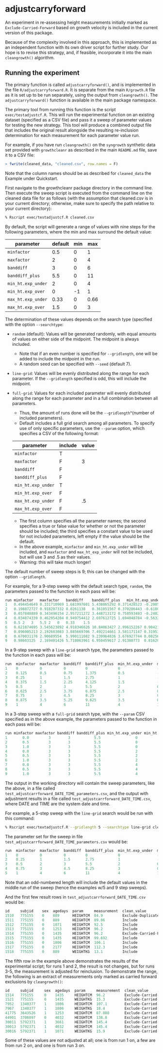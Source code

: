# adjustcarryforward

An experiment in re-assessing height measurements initially marked as
`Exclude-Carried-Forward` based on growth velocity is included in the current version of
this package.

Because of the complexity involved in this approach, this is implemented as an
independent function with its own driver script for further study. Our hope is to revise
this strategy, and, if feasible, incorporate it into the main `cleangrowth()` algorithm.

## Running the experiment

The primary function is called `adjustcarryforward()`, and is implemented in the file
`R/adjustcarryforward.R`. It is separate from the main `R/growth.R` file as it is set up
to be run separately, using the output from `cleangrowth()`. The `adjustcarryforward()`
function is available in the main package namespace.

The primary tool from running this function is the script `exec/testadjustcf.R`. This
will run the experimental function on an existing dataset (specified as a CSV file) and
pass it a sweep of parameter values for testing the new strategy. This tool will
produce a combined output file that includes the original result alongside the resulting
re-inclusion determination for each measurement for each parameter value run.

For example, if you have run `cleangrowth()` on the `syngrowth` synthetic data set
provided with `growthcleanr` as described in the main `README.md` file, save it to a CSV
file:

```R
> fwrite(cleaned_data, "cleaned.csv", row.names = F)
```
Note that the column names should be as described for `cleaned_data` the Example
under Quickstart.

First navigate to the growthcleanr package directory in the command line. Then execute
the sweep script is executed from the command line on the cleaned data file for as
follows (with the assumption that cleaned.csv is in your current directory; otherwise,
make sure to specify the path relative to your current directory):

```bash
% Rscript exec/testadjustcf.R cleaned.csv
```

By default, the script will generate a range of values with nine steps for the
following parameters, where the min and max surround the default value:

| parameter | default | min | max |
| - | - | - | - |
`minfactor` | 0.5 | 0 | 1 |
`maxfactor` | 2 | 0 | 4 |
`banddiff` | 3 | 0 | 6 |
`banddiff_plus` | 5.5 | 0 | 11 |
`min_ht.exp_under` | 2 | 0 | 4 |
`min_ht.exp_over` | 0 | -1 | 1 |
`max_ht.exp_under` | 0.33 | 0 | 0.66 |
`max_ht.exp_over` | 1.5 | 0 | 3 |

The determination of these values depends on the search type (specified with the
option `--searchtype`:
* `random` (default): Values will be generated randomly, with equal amounts of values
on either side of the midpoint. The midpoint is always included.
  * Note that if an even number is specified for `--gridlength`, one will be added to
  include the midpoint in the run.
  * A random seed can be specified with `--seed` (default 7).
* `line-grid`: Values will be evenly distributed along the range for each parameter.
If the `--gridlength` specified is odd, this will include the midpoint.
* `full-grid`: Values for each included parameter will evenly distributed along the
range for each parameter and in a full combination between all parameters.
  * Thus, the amount of runs done will be the `--gridlength`^(number of included
parameters).
  * Default includes a full grid search among all parameters. To specify use of only
  specific parameters, use the `--param` option, which specifies a CSV of the following
  format:

  | parameter | include | value |
  | - | - | - |
  `minfactor` | T |  |
  `maxfactor` | F | 3 |
  `banddiff` | F |  |
  `banddiff_plus` | F |  |
  `min_ht.exp_under` | T |  |
  `min_ht.exp_over` | F |  |
  `max_ht.exp_under` | F | .5 |
  `max_ht.exp_over` | F |  |

  * The first column specifies all the parameter names; the second specifies a
  true or false value for whether or not the parameter should be included; the
  third specifies a constant value to be used for not included parameters, left
  empty if the value should be the default.
  * In the above example, `minfactor` and `min_ht.exp_under` will be included, and
  `maxfactor` and `max_ht_exp_under` will not be included, but will use 3 and .5
  as their values.
  * Warning: this will take much longer!

The default number of sweep steps is 9; this can be changed with the option
`--gridlength`.

For example, for a 9-step sweep with the default search type, `random`, the parameters
passed to the function in each pass will be:

```R
run	minfactor	maxfactor	banddiff	banddiff_plus	min_ht.exp_under	min_ht.exp_over	max_ht.exp_under	max_ht.exp_over
1	0.494454649	0.331710969	1.681997601	5.438065292	0.371428523	-0.200524185	0.296497153	0.244186167
2	0.198872727	0.918207332	0.0261138	0.361051567	0.370286443	-0.618056939	0.318943811	0.280842425
3	0.057848889	0.343496154	2.957211272	3.448713172	0.758593493	-0.240298769	0.189112731	0.586874211
4	0.034874339	0.462954204	0.949754412	2.697612725	1.694048784	-0.563224398	0.237626234	0.410851815
5	0.5	2	3	5.5	2	0	0.33	1.5
6	0.621874695	3.545623892	4.918346826	10.84063427	2.996152267	0.904217721	0.585439346	1.787876622
7	0.896005213	2.192603083	3.885669706	7.492214661	3.581171147	0.319534914	0.537161064	2.25658771
8	0.670031176	2.90689554	5.990111082	9.239964036	3.676927744	0.082569093	0.568586483	2.645760535
9	0.98603125	2.169401426	5.718063961	6.950459617	2.91380773	0.816289079	0.457654322	2.540503306
```

In a 9-step sweep with a `line-grid` search type, the parameters passed to the
function in each pass will be:

```R
run  minfactor  maxfactor  banddiff  banddiff_plus  min_ht.exp_under  min_ht.exp_over  max_ht.exp_under  max_ht.exp_over
1    0          0          0         0              0                 -1               0                 0
2    0.125      0.5        0.75      1.375          0.5               -0.75            0.0825            0.375
3    0.25       1          1.5       2.75           1                 -0.5             0.165             0.75
4    0.375      1.5        2.25      4.125          1.5               -0.25            0.2475            1.125
5    0.5        2          3         5.5            2                 0                0.33              1.5
6    0.625      2.5        3.75      6.875          2.5               0.25             0.4125            1.875
7    0.75       3          4.5       8.25           3                 0.5              0.495             2.25
8    0.875      3.5        5.25      9.625          3.5               0.75             0.5775            2.625
9    1          4          6         11             4                 1                0.66              3
```

In a 3-step sweep with a `full-grid` search type, with the `--param` CSV specified as
in the above example, the parameters passed to the function in each pass will be:

```R
run minfactor maxfactor banddiff banddiff_plus min_ht.exp_under min_ht.exp_over max_ht.exp_under max_ht.exp_over
1       0.0         3        3           5.5                0               0              0.5             1.5
2       0.5         3        3           5.5                0               0              0.5             1.5
3       1.0         3        3           5.5                0               0              0.5             1.5
4       0.0         3        3           5.5                2               0              0.5             1.5
5       0.5         3        3           5.5                2               0              0.5             1.5
6       1.0         3        3           5.5                2               0              0.5             1.5
7       0.0         3        3           5.5                4               0              0.5             1.5
8       0.5         3        3           5.5                4               0              0.5             1.5
9       1.0         3        3           5.5                4               0              0.5             1.5
```

The output in the working directory will contain the sweep parameters, like the above,
in a file called `test_adjustcarrforward_DATE_TIME_parameters.csv`, and the output with
adjustment results in a file called `test_adjustcarrforward_DATE_TIME.csv`, where DATE
and TIME are the system date and time.

For example, a 5-step sweep with the `line-grid` search would be run with this command:

```bash
% Rscript exec/textadjustcf.R --gridlength 5 --searchtype line-grid cleaned.csv
```

The parameter set for the sweep in file `test_adjustcarrforward_DATE_TIME_parameters.csv` would be:

```R
run  minfactor  maxfactor  banddiff  banddiff_plus  min_ht.exp_under  min_ht.exp_over  max_ht.exp_under  max_ht.exp_over
1    0          0          0         0              0                 -1               0                 0
2    0.25       1          1.5       2.75           1                 -0.5             0.165             0.75
3    0.5        2          3         5.5            2                 0                0.33              1.5
4    0.75       3          4.5       8.25           3                 0.5              0.495             2.25
5    1          4          6         11             4                 1                0.66              3
```

Note that an odd-numbered length will include the default values in the middle run of the
sweep (hence the examples w/5 and 9 step sweeps).

And the first few result rows in `test_adjustcarrforward_DATE_TIME.csv` would be:

```R
id     subjid    sex  agedays  param     measurement  clean_value                   run-1      run-2      run-3      run-4      run-5
1510   775155    0    889      HEIGHTCM  84.9         Exclude-Duplicate          Missing    Missing    Missing    Missing    Missing
1511   775155    0    889      HEIGHTCM  89.06        Include                    No Change  No Change  No Change  No Change  No Change
1512   775155    0    1071     HEIGHTCM  92.5         Include                    No Change  No Change  No Change  No Change  No Change
1513   775155    0    1253     HEIGHTCM  96.2         Include                    No Change  No Change  No Change  No Change  No Change
1514   775155    0    1435     HEIGHTCM  96.2         Exclude-Carried-Forward    No Change  No Change  Include    Include    Include
1515   775155    0    1435     HEIGHTCM  99.692       Include                    No Change  No Change  No Change  No Change  No Change
1516   775155    0    1806     HEIGHTCM  106.1        Include                    No Change  No Change  No Change  No Change  No Change
1517   775155    0    2177     HEIGHTCM  112.3        Include                    No Change  No Change  No Change  No Change  No Change
1518   775155    0    889      WEIGHTKG  13.1         Include                    No Change  No Change  No Change  No Change  No Change
```

The fifth row in the example above demonstrates the results of the experimental script;
for runs 1 and 2, the result is not changes, but for runs 3-5, the measurement is
adjusted for reinclusion. To demonstrate the range, the following is an extract of
measurements only marked as carried forward exclusions by `cleangrowth()`:

```R
id     subjid     sex  agedays  param     measurement  clean_value                  run-1      run-2      run-3      run-4      run-5
1514   775155     0    1435     HEIGHTCM  96.2         Exclude-Carried-Forward  No Change  No Change  Include    Include    Include
1521   775155     0    1435     WEIGHTKG  15.3         Exclude-Carried-Forward  No Change  No Change  No Change  No Change  No Change
7952   1340377    1    1806     HEIGHTCM  107.1        Exclude-Carried-Forward  No Change  Include    Include    Include    Include
7967   1340377    1    1806     WEIGHTKG  18.4         Exclude-Carried-Forward  No Change  No Change  No Change  No Change  No Change
41775  3643526    1    1253     HEIGHTCM  87.808       Exclude-Carried-Forward  Include    Include    Include    Include    Include
44901  3706097    0    4032     HEIGHTCM  138.8        Exclude-Carried-Forward  No Change  Include    Include    Include    Include
30011  5792371    1    3661     HEIGHTCM  145.4        Exclude-Carried-Forward  No Change  Include    Include    Include    Include
30013  5792371    1    4032     HEIGHTCM  145.4        Exclude-Carried-Forward  No Change  No Change  No Change  No Change  No Change
30016  5792371    1    1071     WEIGHTKG  15.9         Exclude-Carried-Forward  No Change  No Change  No Change  No Change  No Change
```

Some of these values are not adjusted at all; one is from run 1 on, a few are from run 2
on, and one is from run 3 on.
